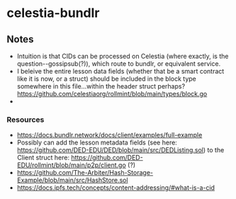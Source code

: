 # celestia-bundlr

## Notes

* Intuition is that CIDs can be processed on Celestia (where exactly, is the question--gossipsub(?)), which route to bundlr, or equivalent service.
* I beleive the entire lesson data fields (whether that be a smart contract like it is now, or a struct) should be included in the block type somewhere in this file...within the header struct perhaps? https://github.com/celestiaorg/rollmint/blob/main/types/block.go
* 

### Resources

* https://docs.bundlr.network/docs/client/examples/full-example
* Possibly can add the lesson metadata fields (see here: https://github.com/DED-EDU/DED/blob/main/src/DEDListing.sol) to the Client struct here: https://github.com/DED-EDU/rollmint/blob/main/p2p/client.go (?)
* https://github.com/The-Arbiter/Hash-Storage-Example/blob/main/src/HashStore.sol
* https://docs.ipfs.tech/concepts/content-addressing/#what-is-a-cid
